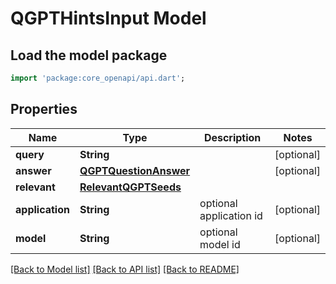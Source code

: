 # QGPTHintsInput Model

## Load the model package
```dart
import 'package:core_openapi/api.dart';
```

## Properties
Name | Type | Description | Notes
------------ | ------------- | ------------- | -------------
**query** | **String** |  | [optional] 
**answer** | [**QGPTQuestionAnswer**](QGPTQuestionAnswer) |  | [optional] 
**relevant** | [**RelevantQGPTSeeds**](RelevantQGPTSeeds) |  | 
**application** | **String** | optional application id | [optional] 
**model** | **String** | optional model id | [optional] 

[[Back to Model list]](../README#documentation-for-models) [[Back to API list]](../README#documentation-for-api-endpoints) [[Back to README]](../README)


